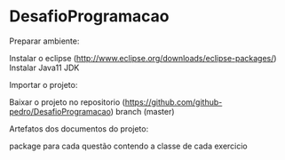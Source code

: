 # DesafioProgramacao

Preparar ambiente:

Instalar o eclipse (http://www.eclipse.org/downloads/eclipse-packages/)
Instalar Java11 JDK

Importar o projeto:

Baixar o projeto no repositorio (https://github.com/github-pedro/DesafioProgramacao) branch (master)

Artefatos dos documentos do projeto:

package para cada questão contendo a classe de cada exercicio
